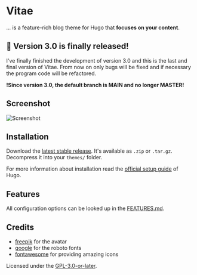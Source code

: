 # Vitae
... is a feature-rich blog theme for Hugo that **focuses on your content**.

## :mega: Version 3.0 is finally released!

I've finally finished the development of version 3.0 and this is the last and
final version of Vitae. From now on only bugs will be fixed and if necessary
the program code will be refactored.

**!Since version 3.0, the default branch is MAIN and no longer MASTER!**

## Screenshot

![Screenshot](https://raw.githubusercontent.com/dataCobra/hugo-vitae/main/images/screenshot.png)

## Installation

Download the [latest stable release](https://github.com/dataCobra/hugo-vitae/releases/latest).
It's available as `.zip` or `.tar.gz`. Decompress it into your `themes/` folder.

For more information about installation read the
[official setup guide](https://gohugo.io/overview/installing/) of Hugo.

## Features

All configuration options can be looked up in the [FEATURES.md](https://github.com/dataCobra/hugo-vitae/blob/main/FEATURES.md).

## Credits

* [freepik](https://www.freepik.com) for the avatar
* [google](https://fonts.google.com/specimen/Roboto) for the roboto fonts
* [fontawesome](https://fontawesome.com) for providing amazing icons

Licensed under the [GPL-3.0-or-later](https://raw.githubusercontent.com/dataCobra/hugo-vitae/main/COPYING).
